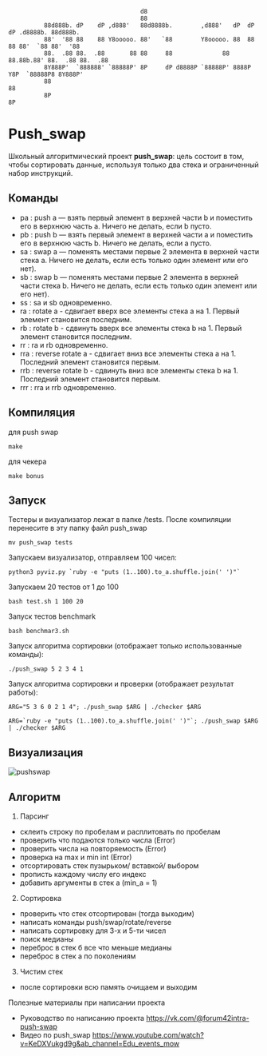 ``` console
                                     d8
                                     88
          88d888b. dP    dP ,d888'   88d8888b.        ,d888'   dP  dP  dP .d8888b. 88d888b.
          88'  '88 88    88 Y8ooooo. 88'   `88        Y8ooooo. 88  88  88 88'  `88 88'  '88
          88.  .88 88.  .88       88 88     88              88 88.88b.88' 88.  .88 88.  .88
          8Y888P'  `888888' `88888P' 8P     dP d8888P `88888P' 8888P Y8P  `88888P8 8Y888P'
          88                                                                       88
          8P                                                                       8P
```
Push_swap
=========

Школьный алгоритмический проект **push_swap**: цель состоит в том, чтобы сортировать данные, используя только два стека и ограниченный набор инструкций.

Команды
-------
- pa : push a — взять первый элемент в верхней части b и поместить его в
				верхнюю часть a. Ничего не делать, если b пусто.
- pb : push b — взять первый элемент в верхней части a и поместить его в
				верхнюю часть b. Ничего не делать, если a пусто.
- sa : swap a — поменять местами первые 2 элемента в верхней части стека a.
			Ничего не делать, если есть только один элемент или его нет).
- sb : swap b — поменять местами первые 2 элемента в верхней части стека b.
			Ничего не делать, если есть только один элемент или его нет).
- ss : sa и sb одновременно.
- ra : rotate a - сдвигает вверх все элементы стека a на 1.
			Первый элемент становится последним.
- rb : rotate b - сдвинуть вверх все элементы стека b на 1.
			Первый элемент становится последним.
- rr : ra и rb одновременно.
- rra : reverse rotate a - сдвигает вниз все элементы стека a на 1.
			Последний элемент становится первым.
- rrb : reverse rotate b - сдвинуть вниз все элементы стека b на 1.
			Последний элемент становится первым.
- rrr : rra и rrb одновременно.

Компиляция
----------
для push swap
```
make
```
для чекера
```
make bonus
```
Запуск
------
Тестеры и визуализатор лежат в папке /tests. После компиляции перенесите в эту папку файл push_swap
```
mv push_swap tests
```
Запускаем визуализатор, отправляем 100 чисел:
```
python3 pyviz.py `ruby -e "puts (1..100).to_a.shuffle.join(' ')"`
```
Запускаем 20 тестов от 1 до 100
```
bash test.sh 1 100 20
```
Запуск тестов benchmark
```
bash benchmar3.sh
```

Запуск алгоритма сортировки (отображает только использованные команды):
```
./push_swap 5 2 3 4 1
```
Запуск алгоритма сортировки и проверки (отображает результат работы):
```
ARG="5 3 6 0 2 1 4"; ./push_swap $ARG | ./checker $ARG
```
```
ARG=`ruby -e "puts (1..100).to_a.shuffle.join(' ')"`; ./push_swap $ARG | ./checker $ARG
```


Визуализация
------------
![pushswap](https://user-images.githubusercontent.com/38796098/57738594-6b6ae500-76b0-11e9-9d29-0f59ee825e8e.gif)

Алгоритм
-------
1) Парсинг
- склеить строку по пробелам и расплитовать по пробелам
- проверить что подаются только числа (Error)
- проверить числа на повторяемость (Error)
- проверка на max и min int (Error)
- отсортировать стек пузырьком/ вставкой/ выбором
- прописть каждому числу его индекс
- добавить аргументы в стек а (min_a = 1)

2) Сортировка
- проверить что стек отсортирован (тогда выходим)
- написать команды push/swap/rotate/reverse
- написать сортировку для 3-х и 5-ти чисел
- поиск медианы
- переброс в стек б все что меньше медианы
- переброс в стек а по поколениям

3) Чистим стек
- после сортировки всю память очищаем и выходим

Полезные материалы при написании проекта
- Руководство по написанию проекта https://vk.com/@forum42intra-push-swap
- Видео по push_swap https://www.youtube.com/watch?v=KeDXVukgd9g&ab_channel=Edu_events_mow
